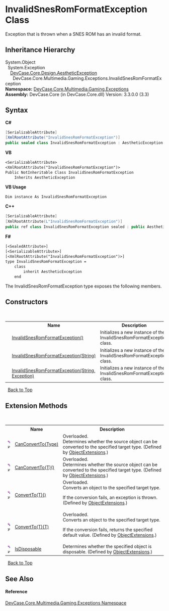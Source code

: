 # InvalidSnesRomFormatException Class
 

Exception that is thrown when a SNES ROM has an invalid format.


## Inheritance Hierarchy
System.Object<br />&nbsp;&nbsp;System.Exception<br />&nbsp;&nbsp;&nbsp;&nbsp;<a href="T_DevCase_Core_Design_AestheticException">DevCase.Core.Design.AestheticException</a><br />&nbsp;&nbsp;&nbsp;&nbsp;&nbsp;&nbsp;DevCase.Core.Multimedia.Gaming.Exceptions.InvalidSnesRomFormatException<br />
**Namespace:**&nbsp;<a href="N_DevCase_Core_Multimedia_Gaming_Exceptions">DevCase.Core.Multimedia.Gaming.Exceptions</a><br />**Assembly:**&nbsp;DevCase.Core (in DevCase.Core.dll) Version: 3.3.0.0 (3.3)

## Syntax

**C#**<br />
``` C#
[SerializableAttribute]
[XmlRootAttribute("InvalidSnesRomFormatException")]
public sealed class InvalidSnesRomFormatException : AestheticException
```

**VB**<br />
``` VB
<SerializableAttribute>
<XmlRootAttribute("InvalidSnesRomFormatException")>
Public NotInheritable Class InvalidSnesRomFormatException
	Inherits AestheticException
```

**VB Usage**<br />
``` VB Usage
Dim instance As InvalidSnesRomFormatException
```

**C++**<br />
``` C++
[SerializableAttribute]
[XmlRootAttribute(L"InvalidSnesRomFormatException")]
public ref class InvalidSnesRomFormatException sealed : public AestheticException
```

**F#**<br />
``` F#
[<SealedAttribute>]
[<SerializableAttribute>]
[<XmlRootAttribute("InvalidSnesRomFormatException")>]
type InvalidSnesRomFormatException =  
    class
        inherit AestheticException
    end
```

The InvalidSnesRomFormatException type exposes the following members.


## Constructors
&nbsp;<table><tr><th></th><th>Name</th><th>Description</th></tr><tr><td>![Public method](media/pubmethod.gif "Public method")</td><td><a href="M_DevCase_Core_Multimedia_Gaming_Exceptions_InvalidSnesRomFormatException__ctor">InvalidSnesRomFormatException()</a></td><td>
Initializes a new instance of the InvalidSnesRomFormatException class.</td></tr><tr><td>![Public method](media/pubmethod.gif "Public method")</td><td><a href="M_DevCase_Core_Multimedia_Gaming_Exceptions_InvalidSnesRomFormatException__ctor_1">InvalidSnesRomFormatException(String)</a></td><td>
Initializes a new instance of the InvalidSnesRomFormatException class.</td></tr><tr><td>![Public method](media/pubmethod.gif "Public method")</td><td><a href="M_DevCase_Core_Multimedia_Gaming_Exceptions_InvalidSnesRomFormatException__ctor_2">InvalidSnesRomFormatException(String, Exception)</a></td><td>
Initializes a new instance of the InvalidSnesRomFormatException class.</td></tr></table>&nbsp;
<a href="#invalidsnesromformatexception-class">Back to Top</a>

## Extension Methods
&nbsp;<table><tr><th></th><th>Name</th><th>Description</th></tr><tr><td>![Public Extension Method](media/pubextension.gif "Public Extension Method")![Code example](media/CodeExample.png "Code example")</td><td><a href="M_DevCase_Core_Extensions_Object_ObjectExtensions_CanConvertTo">CanConvertTo(Type)</a></td><td>Overloaded.  
Determines whether the source object can be converted to the specified target type.
 (Defined by <a href="T_DevCase_Core_Extensions_Object_ObjectExtensions">ObjectExtensions</a>.)</td></tr><tr><td>![Public Extension Method](media/pubextension.gif "Public Extension Method")![Code example](media/CodeExample.png "Code example")</td><td><a href="M_DevCase_Core_Extensions_Object_ObjectExtensions_CanConvertTo__1">CanConvertTo(T)()</a></td><td>Overloaded.  
Determines whether the source object can be converted to the specified target type.
 (Defined by <a href="T_DevCase_Core_Extensions_Object_ObjectExtensions">ObjectExtensions</a>.)</td></tr><tr><td>![Public Extension Method](media/pubextension.gif "Public Extension Method")![Code example](media/CodeExample.png "Code example")</td><td><a href="M_DevCase_Core_Extensions_Object_ObjectExtensions_ConvertTo__1">ConvertTo(T)()</a></td><td>Overloaded.  
Converts an object to the specified target type. 

 If the conversion fails, an exception is thrown.
 (Defined by <a href="T_DevCase_Core_Extensions_Object_ObjectExtensions">ObjectExtensions</a>.)</td></tr><tr><td>![Public Extension Method](media/pubextension.gif "Public Extension Method")![Code example](media/CodeExample.png "Code example")</td><td><a href="M_DevCase_Core_Extensions_Object_ObjectExtensions_ConvertTo__1_1">ConvertTo(T)(T)</a></td><td>Overloaded.  
Converts an object to the specified target type. 

 If the conversion fails, returns the specified default value.
 (Defined by <a href="T_DevCase_Core_Extensions_Object_ObjectExtensions">ObjectExtensions</a>.)</td></tr><tr><td>![Public Extension Method](media/pubextension.gif "Public Extension Method")![Code example](media/CodeExample.png "Code example")</td><td><a href="M_DevCase_Core_Extensions_Object_ObjectExtensions_IsDisposable">IsDisposable</a></td><td>
Determines whether the specified object is disposable.
 (Defined by <a href="T_DevCase_Core_Extensions_Object_ObjectExtensions">ObjectExtensions</a>.)</td></tr></table>&nbsp;
<a href="#invalidsnesromformatexception-class">Back to Top</a>

## See Also


#### Reference
<a href="N_DevCase_Core_Multimedia_Gaming_Exceptions">DevCase.Core.Multimedia.Gaming.Exceptions Namespace</a><br />
